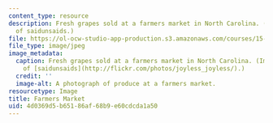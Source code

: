 ```yaml
---
content_type: resource
description: Fresh grapes sold at a farmers market in North Carolina. (Image courtesy
  of saidunsaids.)
file: https://ol-ocw-studio-app-production.s3.amazonaws.com/courses/15-968-the-sociology-of-strategy-spring-2005/4d0369d5b65186af68b9e60cdcda1a50_15-968s05.jpg
file_type: image/jpeg
image_metadata:
  caption: Fresh grapes sold at a farmers market in North Carolina. (Image courtesy
    of [saidunsaids](http://flickr.com/photos/joyless_joyless/).)
  credit: ''
  image-alt: A photograph of produce at a farmers market.
resourcetype: Image
title: Farmers Market
uid: 4d0369d5-b651-86af-68b9-e60cdcda1a50
---
```

